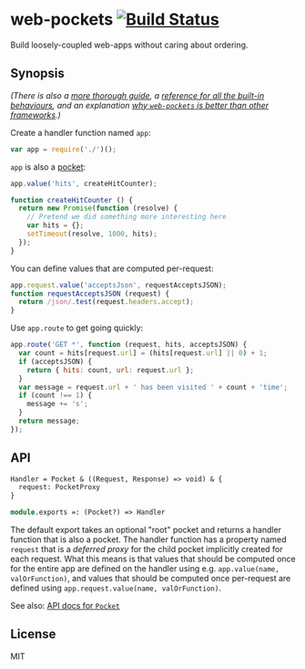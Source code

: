 # web-pockets [![Build Status](https://travis-ci.org/grncdr/web-pockets.svg?branch=master)](https://travis-ci.org/grncdr/web-pockets)

Build loosely-coupled web-apps without caring about ordering.

## Synopsis

_(There is also a [more thorough guide](guide.md), a [reference for all the built-in behaviours](built-in-values.md), and an explanation [why `web-pockets` is better than other frameworks](why.md).)_

Create a handler function named `app`:

```javascript
var app = require('./')();
```

`app` is also a [pocket][pockets]:

```javascript
app.value('hits', createHitCounter);

function createHitCounter () {
  return new Promise(function (resolve) {
    // Pretend we did something more interesting here
    var hits = {};
    setTimeout(resolve, 1000, hits);
  });
}
```

You can define values that are computed per-request:

```javascript
app.request.value('acceptsJson', requestAcceptsJSON);
function requestAcceptsJSON (request) {
  return /json/.test(request.headers.accept);
}
```

Use `app.route` to get going quickly:

```javascript
app.route('GET *', function (request, hits, acceptsJSON) {
  var count = hits[request.url] = (hits[request.url] || 0) + 1;
  if (acceptsJSON) {
    return { hits: count, url: request.url };
  }
  var message = request.url + ' has been visited ' + count + 'time';
  if (count !== 1) {
    message += 's';
  }
  return message;
});
```

## API

```ocaml
Handler = Pocket & ((Request, Response) => void) & {
  request: PocketProxy
}

module.exports =: (Pocket?) => Handler
```

The default export takes an optional "root" pocket and returns a handler function that is also a pocket. The handler function has a property named `request` that is a _deferred proxy_ for the child pocket implicitly created for each request. What this means is that values that should be computed once for the entire app are defined on the handler using e.g. `app.value(name, valOrFunction)`, and values that should be computed once per-request are defined using `app.request.value(name, valOrFunction)`.

See also: [API docs for `Pocket`][pockets-api]

## License

MIT

[pockets]: https://github.com/grncdr/js-pockets
[pockets-api]: https://github.com/grncdr/js-pockets/blob/master/API.md
